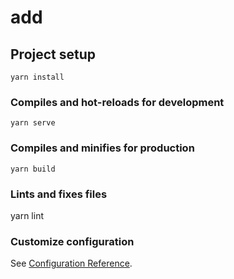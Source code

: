 # add

## Project setup
```
yarn install
```

### Compiles and hot-reloads for development
```
yarn serve
```

### Compiles and minifies for production
```
yarn build
```

### Lints and fixes files

yarn lint


### Customize configuration
See [Configuration Reference](https://cli.vuejs.org/config/).
